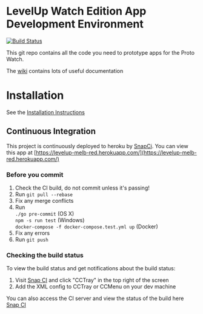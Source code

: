 # LevelUp Watch Edition App Development Environment

[![Build Status](https://snap-ci.com/twlevelup/melb_2016s2_watch_red/branch/master/build_image)](https://snap-ci.com/twlevelup/melb_2016s2_watch_red/branch/master)

This git repo contains all the code you need to prototype apps for the Proto Watch.

The [wiki](https://github.com/twlevelup/watch_edition/wiki) contains lots of useful documentation

# Installation

See the [Installation Instructions](https://github.com/twlevelup/watch_edition/wiki/Installation)

## Continuous Integration

This project is continuously deployed to heroku by [SnapCi](https://snap-ci.com/).
You can view this app at [https://levelup-melb-red.herokuapp.com/](https://levelup-melb-red.herokuapp.com/)

### Before you commit

1. Check the CI build, do not commit unless it's passing!
2. Run ```git pull --rebase```
3. Fix any merge conflicts
4. Run  
```./go pre-commit``` (OS X)  
```npm -s run test``` (Windows)  
```docker-compose -f docker-compose.test.yml up``` (Docker)
4. Fix any errors
5. Run ```git push```

### Checking the build status

To view the build status and get notifications about the build status:

1. Visit [Snap CI](https://snap-ci.com/twlevelup/watch_edition/branch/master?notice=watch_edition) and click "CCTray" in the top right of the screen
2. Add the XML config to CCTray or CCMenu on your dev machine

You can also access the CI server and view the status of the build here [Snap CI](https://snap-ci.com/twlevelup/watch_edition/branch/master?notice=watch_edition)
